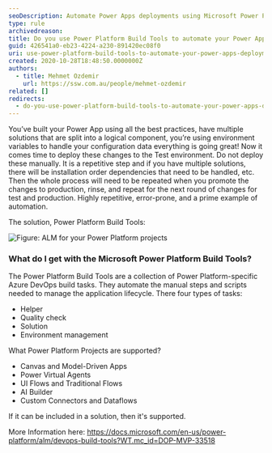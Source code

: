 ```yaml
---
seoDescription: Automate Power Apps deployments using Microsoft Power Platform Build Tools to streamline your application lifecycle and reduce manual errors.
type: rule
archivedreason:
title: Do you use Power Platform Build Tools to automate your Power Apps deployments?
guid: 426541a0-eb23-4224-a230-891420ec08f0
uri: use-power-platform-build-tools-to-automate-your-power-apps-deployments
created: 2020-10-28T18:48:50.0000000Z
authors:
  - title: Mehmet Ozdemir
    url: https://ssw.com.au/people/mehmet-ozdemir
related: []
redirects:
  - do-you-use-power-platform-build-tools-to-automate-your-power-apps-deployments
---
```


You’ve built your Power App using all the best practices, have multiple solutions that are split into a logical component, you’re using environment variables to handle your configuration data everything is going great! Now it comes time to deploy these changes to the Test environment. Do not deploy these manually. It is a repetitive step and if you have multiple solutions, there will be installation order dependencies that need to be handled, etc. Then the whole process will need to be repeated when you promote the changes to production, rinse, and repeat for the next round of changes for test and production. Highly repetitive, error-prone, and a prime example of automation.

<!--endintro-->

The solution, Power Platform Build Tools:

![Figure: ALM for your Power Platform projects](almpowered.png)

### What do I get with the Microsoft Power Platform Build Tools?

The Power Platform Build Tools are a collection of Power Platform-specific Azure DevOps build tasks. They automate the manual steps and scripts needed to manage the application lifecycle. There four types of tasks:

* Helper
* Quality check
* Solution
* Environment management

What Power Platform Projects are supported?

* Canvas and Model-Driven Apps
* Power Virtual Agents
* UI Flows and Traditional Flows
* AI Builder
* Custom Connectors and Dataflows

If it can be included in a solution, then it's supported.

More Information here: <https://docs.microsoft.com/en-us/power-platform/alm/devops-build-tools?WT.mc_id=DOP-MVP-33518>
